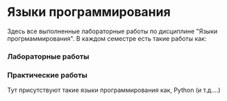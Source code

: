 # Языки программирования
Здесь все выполненные лабораторные работы по дисциплине "Языки прогрмаммирования".
В каждом семестре есть такие работы как:
### Лабораторные работы 
### Практические работы
Тут присутствуют такие языки программирования как, Python (и т.д....)